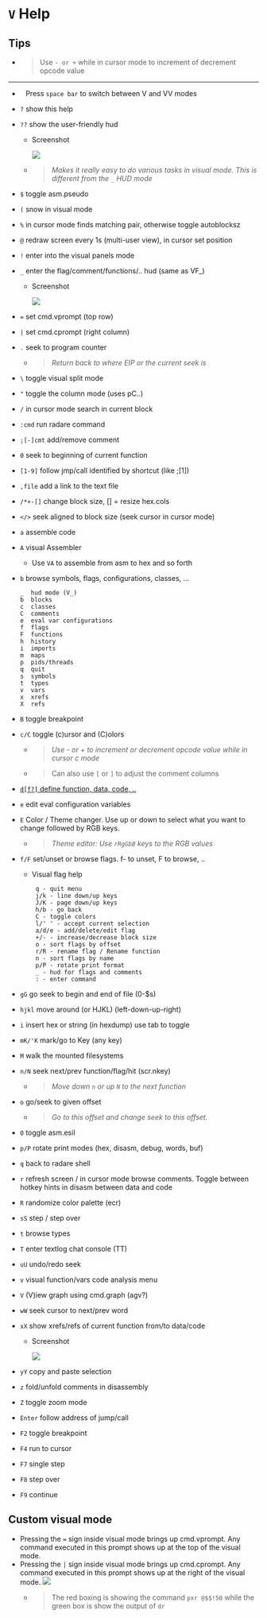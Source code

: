 <!-- TITLE: v Help -->

#  `V` Help

## Tips
  - > Use `- or +` while in cursor mode to increment of decrement opcode value

---

- ` ` Press `space bar` to switch between V and VV modes
- `?` show this help
- `??` show the user-friendly hud
  - Screenshot

    ![](/uploads/v-help/question-question-hud.png) 

  - > _Makes it really easy to do various tasks in visual mode. This is different from the `_` HUD mode_
- `$` toggle asm.pseudo
- `(` snow in visual mode
- `%` in cursor mode finds matching pair, otherwise toggle autoblocksz
- `@` redraw screen every 1s (multi-user view), in cursor set position
- `!` enter into the visual panels mode
- `_` enter the flag/comment/functions/.. hud (same as VF_)
  - Screenshot

    ![](/uploads/v-help/underscore-hud.png) 

- `=` set cmd.vprompt (top row)
- `|` set cmd.cprompt (right column)
- `.` seek to program counter
  - > _Return back to where EIP or the current seek is_
- `\` toggle visual split mode
- `"` toggle the column mode (uses pC..)
- `/` in cursor mode search in current block
- `:cmd` run radare command
- `;[-]cmt` add/remove comment
- `0` seek to beginning of current function
- `[1-9]` follow jmp/call identified by shortcut (like ;[1])
- `,file` add a link to the text file
- `/*+-[]` change block size, [] = resize hex.cols
- `</>` seek aligned to block size (seek cursor in cursor mode)
- `a` assemble code
- `A` visual Assembler
	- Use `VA` to assemble from asm to hex and so forth
- `b` browse symbols, flags, configurations, classes, ...
	```
	_  hud mode (V_)
	b  blocks
	c  classes
	C  comments
	e  eval var configurations
	f  flags
	F  functions
	h  history
	i  imports
	m  maps
	p  pids/threads
	q  quit
	s  symbols
	t  types
	v  vars
	x  xrefs
	X  refs
	```

- `B` toggle breakpoint
- `c/C` toggle (c)ursor and (C)olors
  - > _Use - or + to increment or decrement opcode value while in cursor c mode_
  - > Can also use `[` or `]` to adjust the comment columns

- [ `d[f?]` define function, data, code, ..](/options/capv/visual-mode/v-help/d)

- `e` edit eval configuration variables
- `E` Color / Theme changer. Use up or down to select what you want to change followed by RGB keys.
  - > _Theme editor: Use `rRgGbB` keys to the RGB values_
- `f/F` set/unset or browse flags. f- to unset, F to browse, ..
  - Visual flag help

         q - quit menu
         j/k - line down/up keys
         J/K - page down/up keys
         h/b - go back
         C - toggle colors
         l/' ' - accept current selection
         a/d/e - add/delete/edit flag
         +/- - increase/decrease block size
         o - sort flags by offset
         r/R - rename flag / Rename function
         n - sort flags by name
         p/P - rotate print format
         _ - hud for flags and comments
         : - enter command

- `gG` go seek to begin and end of file (0-$s)
- `hjkl` move around (or HJKL) (left-down-up-right)
- `i` insert hex or string (in hexdump) use tab to toggle
- `mK/'K` mark/go to Key (any key)
- `M` walk the mounted filesystems
- `n/N` seek next/prev function/flag/hit (scr.nkey)
  - > _Move down `n` or up `N` to the next function_
- `o` go/seek to given offset
  - > _Go to this offset and change seek to this offset._
- `O` toggle asm.esil
- `p/P` rotate print modes (hex, disasm, debug, words, buf)
- `q` back to radare shell
- `r` refresh screen / in cursor mode browse comments. Toggle between hotkey hints in disasm between data and code
- `R` randomize color palette (ecr)
- `sS` step / step over
- `t` browse types
- `T` enter textlog chat console (TT)
- `uU` undo/redo seek
- `v` visual function/vars code analysis menu
- `V` (V)iew graph using cmd.graph (agv?)
- `wW` seek cursor to next/prev word
- `xX` show xrefs/refs of current function from/to data/code
  - Screenshot

    ![](/uploads/cap-v/x-xref.png) 

- `yY` copy and paste selection
- `z` fold/unfold comments in disassembly
- `Z` toggle zoom mode
- `Enter` follow address of jump/call
- `F2` toggle breakpoint
- `F4` run to cursor
- `F7` single step
- `F8` step over
- `F9` continue

## Custom visual mode
- Pressing the `=` sign inside visual mode brings up cmd.vprompt. Any command executed in this prompt shows up at the top of the visual mode.
- Pressing the `|` sign inside visual mode brings up cmd.cprompt. Any command executed in this prompt shows up at the right of the visual mode.
	![](/uploads/v-help/custom-visual-mode.png) 
	- > The red boxing is showing the command `pxr @$$!50` while the green box is show the output of `dr`
